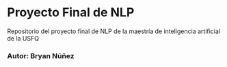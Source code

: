 # Proyecto Final de NLP 
Repositorio del proyecto final de NLP de la maestría de inteligencia artificial de la USFQ

### Autor: Bryan Núñez
